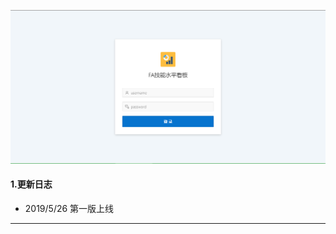 ![APEX](https://github.com/397179459/APEX_FA/blob/master/img/1.apex_img/a1.PNG)
#### 1.更新日志
* 2019/5/26 第一版上线
----